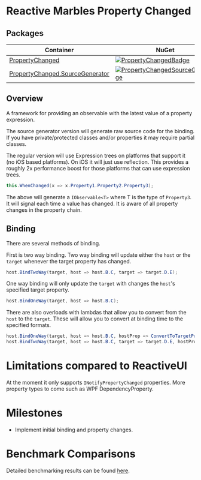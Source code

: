 # Reactive Marbles Property Changed

## Packages

| Container | NuGet
|---------|-------|
| [PropertyChanged][PropertyChanged] | [![PropertyChangedBadge]][PropertyChanged]
| [PropertyChanged.SourceGenerator][PropertyChangedSourceGen] | [![PropertyChangedSourceGenBadge]][PropertyChangedSourceGen]

[PropertyChanged]: https://www.nuget.org/packages/ReactiveMarbles.PropertyChanged/
[PropertyChangedBadge]: https://img.shields.io/nuget/v/ReactiveMarbles.PropertyChanged.svg
[PropertyChangedSourceGen]: https://www.nuget.org/packages/ReactiveMarbles.PropertyChanged.SourceGenerator/
[PropertyChangedSourceGenBadge]: https://img.shields.io/nuget/v/ReactiveMarbles.PropertyChanged.SourceGenerator.svg

## Overview 

A framework for providing an observable with the latest value of a property expression.

The source generator version will generate raw source code for the binding. If you have private/protected classes and/or properties it may require partial classes.

The regular version will use Expression trees on platforms that support it (no iOS based platforms). On iOS it will just use reflection. This provides a roughly 2x performance boost for those platforms that can use expression trees.

```cs
this.WhenChanged(x => x.Property1.Property2.Property3);
```

The above will generate a `IObservable<T>` where T is the type of `Property3`. It will signal each time a value has changed. It is aware of all property changes in the property chain.

## Binding

There are several methods of binding.

First is two way binding. Two way binding will update either the `host` or the `target` whenever the target property has changed.

```cs
host.BindTwoWay(target, host => host.B.C, target => target.D.E);
```

One way binding will only update the `target` with changes  the `host`'s specified target property.

```cs
host.BindOneWay(target, host => host.B.C);
```

There are also overloads with lambdas that allow you to convert from the `host` to the `target`. These will allow you to convert at binding time to the specified formats.

```cs
host.BindOneWay(target, host => host.B.C, hostProp => ConvertToTargetPropType(hostProp));
host.BindTwoWay(target, host => host.B.C, target => target.D.E, hostProp => ConvertToTargetPropType(hostProp), targetProp => ConvertToHostPropType(targetProp));
```

# Limitations compared to ReactiveUI

At the moment it only supports `INotifyPropertyChanged` properties. More property types to come such as WPF DependencyProperty.

# Milestones 

* Implement initial binding and property changes.

# Benchmark Comparisons

Detailed benchmarking results can be found [here](/docs/Performance.md).
